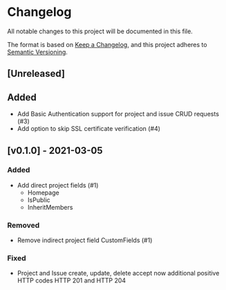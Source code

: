 # Changelog

All notable changes to this project will be documented in this file.

The format is based on [Keep a Changelog](https://keepachangelog.com/en/1.0.0/),
and this project adheres to [Semantic Versioning](https://semver.org/spec/v2.0.0.html).

## [Unreleased]
## Added
- Add Basic Authentication support for project and issue CRUD requests (#3)
- Add option to skip SSL certificate verification (#4)

## [v0.1.0] - 2021-03-05
### Added
- Add direct project fields (#1)
   - Homepage
   - IsPublic
   - InheritMembers

### Removed
- Remove indirect project field CustomFields (#1)

### Fixed
- Project and Issue create, update, delete accept now additional positive HTTP codes HTTP 201 and HTTP 204